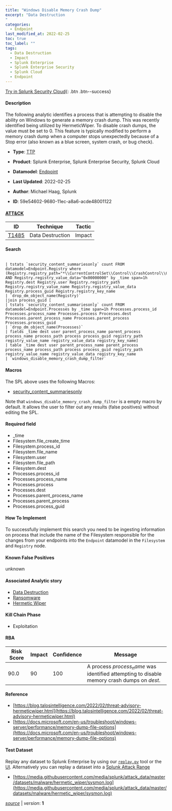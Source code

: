 ```yaml
---
title: "Windows Disable Memory Crash Dump"
excerpt: "Data Destruction
"
categories:
  - Endpoint
last_modified_at: 2022-02-25
toc: true
toc_label: ""
tags:
  - Data Destruction
  - Impact
  - Splunk Enterprise
  - Splunk Enterprise Security
  - Splunk Cloud
  - Endpoint
---
```




[Try in Splunk Security Cloud](https://www.splunk.com/en_splunk_app_enrichmentus/cyber-security.html){: .btn .btn--success}

#### Description

The following analytic identifies a process that is attempting to disable the ability on Windows to generate a memory crash dump. This was recently identified being utilized by HermeticWiper. To disable crash dumps, the value must be set to 0. This feature is typically modified to perform a memory crash dump when a computer stops unexpectedly because of a Stop error (also known as a blue screen, system crash, or bug check).

- **Type**: [TTP](https://github.com/splunk/security_content/wiki/object-Analytic-Types)
- **Product**: Splunk Enterprise, Splunk Enterprise Security, Splunk Cloud
- **Datamodel**: [Endpoint](https://docs.splunk.com/Documentation/CIM/latest/User/Endpoint)

- **Last Updated**: 2022-02-25
- **Author**: Michael Haag, Splunk
- **ID**: 59e54602-9680-11ec-a8a6-acde48001122


#### [ATT&CK](https://attack.mitre.org/)

| ID             | Technique        |  Tactic             |
| -------------- | ---------------- |-------------------- |
| [T1485](https://attack.mitre.org/techniques/T1485/) | Data Destruction | Impact |

#### Search

```

| tstats `security_content_summariesonly` count FROM datamodel=Endpoint.Registry where (Registry.registry_path="*\\CurrentControlSet\\Control\\CrashControl\\CrashDumpEnabled") AND Registry.registry_value_data="0x00000000" by _time span=1h Registry.dest Registry.user Registry.registry_path Registry.registry_value_name Registry.registry_value_data Registry.process_guid Registry.registry_key_name  
| `drop_dm_object_name(Registry)` 
|join process_guid [
| tstats `security_content_summariesonly` count FROM datamodel=Endpoint.Processes by _time span=1h Processes.process_id Processes.process_name Processes.process Processes.dest Processes.parent_process_name Processes.parent_process Processes.process_guid 
| `drop_dm_object_name(Processes)`  
| fields _time dest user parent_process_name parent_process process_name process_path process process_guid registry_path registry_value_name registry_value_data registry_key_name] 
| table _time dest user parent_process_name parent_process process_name process_path process process_guid registry_path registry_value_name registry_value_data registry_key_name 
| `windows_disable_memory_crash_dump_filter`
```

#### Macros
The SPL above uses the following Macros:
* [security_content_summariesonly](https://github.com/splunk/security_content/blob/develop/macros/security_content_summariesonly.yml)

Note that `windows_disable_memory_crash_dump_filter` is a empty macro by default. It allows the user to filter out any results (false positives) without editing the SPL.

#### Required field
* _time
* Filesystem.file_create_time
* Filesystem.process_id
* Filesystem.file_name
* Filesystem.user
* Filesystem.file_path
* Filesystem.dest
* Processes.process_id
* Processes.process_name
* Processes.process
* Processes.dest
* Processes.parent_process_name
* Processes.parent_process
* Processes.process_guid


#### How To Implement
To successfully implement this search you need to be ingesting information on process that include the name of the Filesystem responsible for the changes from your endpoints into the `Endpoint` datamodel in the `Filesystem` and `Registry` node.

#### Known False Positives
unknown

#### Associated Analytic story
* [Data Destruction](/stories/data_destruction)
* [Ransomware](/stories/ransomware)
* [Hermetic Wiper](/stories/hermetic_wiper)


#### Kill Chain Phase
* Exploitation



#### RBA

| Risk Score  | Impact      | Confidence   | Message      |
| ----------- | ----------- |--------------|--------------|
| 90.0 | 90 | 100 | A process $process_name$ was identified attempting to disable memory crash dumps on $dest$. |




#### Reference

* [https://blog.talosintelligence.com/2022/02/threat-advisory-hermeticwiper.html](https://blog.talosintelligence.com/2022/02/threat-advisory-hermeticwiper.html)
* [https://docs.microsoft.com/en-us/troubleshoot/windows-server/performance/memory-dump-file-options](https://docs.microsoft.com/en-us/troubleshoot/windows-server/performance/memory-dump-file-options)



#### Test Dataset
Replay any dataset to Splunk Enterprise by using our [`replay.py`](https://github.com/splunk/attack_data#using-replaypy) tool or the [UI](https://github.com/splunk/attack_data#using-ui).
Alternatively you can replay a dataset into a [Splunk Attack Range](https://github.com/splunk/attack_range#replay-dumps-into-attack-range-splunk-server)


* [https://media.githubusercontent.com/media/splunk/attack_data/master/datasets/malware/hermetic_wiper/sysmon.log](https://media.githubusercontent.com/media/splunk/attack_data/master/datasets/malware/hermetic_wiper/sysmon.log)



[*source*](https://github.com/splunk/security_content/tree/develop/detections/endpoint/windows_disable_memory_crash_dump.yml) \| *version*: **1**